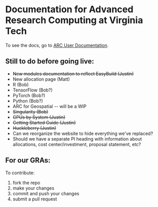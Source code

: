 # Documentation for Advanced Research Computing at Virginia Tech

To see the docs, go to [ARC User Documentation](https://arc-rtd.readthedocs.io/en/latest/index.html).

## Still to do before going live:

* ~~New modules documentation to reflect EasyBuild (Justin)~~
* New allocation page (Matt)
* R (Bob)
* TensorFlow (Bob?)
* PyTorch (Bob?)
* Python (Bob?)
* ARC for Geospatial -- will be a WIP 
* ~~Singularity (Bob)~~
* ~~GPUs by System (Justin)~~
* ~~Getting Started Guide (Justin)~~
* ~~Huckleberry (Justin)~~
* Can we reorganize the website to hide everything we've replaced?
* Should we have a separate PI heading with information about allocations, cost center/investment, proposal statement, etc?

## For our GRAs:

To contribute:

1. fork the repo 
2. make your changes
3. commit and push your changes
4. submit a pull request
